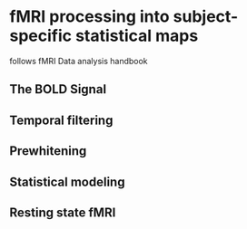 # fMRI processing into subject-specific statistical maps
follows fMRI Data analysis handbook
## The BOLD Signal

## Temporal filtering

## Prewhitening 

## Statistical modeling

## Resting state fMRI

